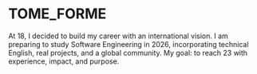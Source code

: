 # TOME_FORME
At 18, I decided to build my career with an international vision. I am preparing to study Software Engineering in 2026, incorporating technical English, real projects, and a global community. My goal: to reach 23 with experience, impact, and purpose.
